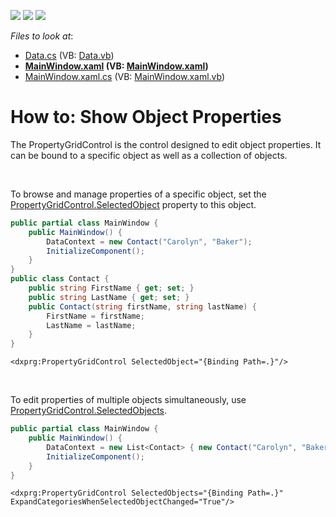 <!-- default badges list -->
![](https://img.shields.io/endpoint?url=https://codecentral.devexpress.com/api/v1/VersionRange/128655237/22.2.2%2B)
[![](https://img.shields.io/badge/Open_in_DevExpress_Support_Center-FF7200?style=flat-square&logo=DevExpress&logoColor=white)](https://supportcenter.devexpress.com/ticket/details/T324511)
[![](https://img.shields.io/badge/📖_How_to_use_DevExpress_Examples-e9f6fc?style=flat-square)](https://docs.devexpress.com/GeneralInformation/403183)
<!-- default badges end -->
<!-- default file list -->
*Files to look at*:

* [Data.cs](./CS/Data.cs) (VB: [Data.vb](./VB/Data.vb))
* **[MainWindow.xaml](./CS/MainWindow.xaml) (VB: [MainWindow.xaml](./VB/MainWindow.xaml))**
* [MainWindow.xaml.cs](./CS/MainWindow.xaml.cs) (VB: [MainWindow.xaml.vb](./VB/MainWindow.xaml.vb))
<!-- default file list end -->
# How to: Show Object Properties


<p>The PropertyGridControl is the control designed to edit object properties. It can be bound to a specific object as well as a collection of objects.</p><br><p>To browse and manage properties of a specific object, set the  <a href="https://documentation.devexpress.com/#WPF/DevExpressXpfPropertyGridPropertyGridControl_SelectedObjecttopic">PropertyGridControl.SelectedObject</a> property to this object.</p>

```cs
public partial class MainWindow {
    public MainWindow() {
        DataContext = new Contact("Carolyn", "Baker");
        InitializeComponent();
    }
}
public class Contact {
    public string FirstName { get; set; }
    public string LastName { get; set; }
    public Contact(string firstName, string lastName) {
        FirstName = firstName;
        LastName = lastName;
    }
}
```



```xaml
<dxprg:PropertyGridControl SelectedObject="{Binding Path=.}"/>
```

<br><p>To edit properties of multiple objects simultaneously, use <a href="https://documentation.devexpress.com/#WPF/DevExpressXpfPropertyGridPropertyGridControl_SelectedObjectstopic">PropertyGridControl.SelectedObjects</a>.</p>

```cs
public partial class MainWindow {
    public MainWindow() {
        DataContext = new List<Contact> { new Contact("Carolyn", "Baker"), new Contact("Amber", "Seaman") };
        InitializeComponent();
    }
}
```



```xaml
<dxprg:PropertyGridControl SelectedObjects="{Binding Path=.}" ExpandCategoriesWhenSelectedObjectChanged="True"/>
```

<br>

<br/>


